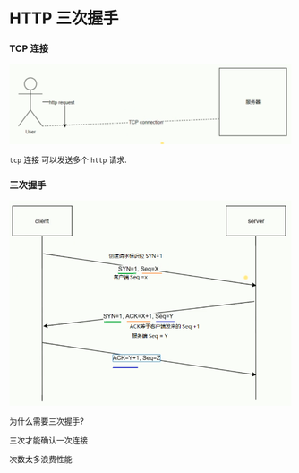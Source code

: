 # HTTP 三次握手

### TCP 连接

![](./media/tcp-connection.png)

`tcp` 连接 可以发送多个 `http` 请求.

### 三次握手

![](./media/tcp-hands.png)

为什么需要三次握手?

三次才能确认一次连接

次数太多浪费性能
